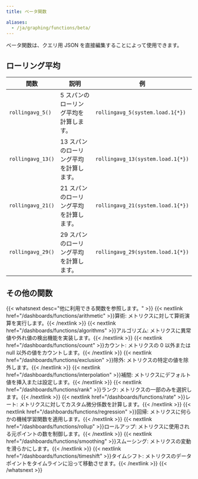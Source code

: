 ```yaml
---
title: ベータ関数

aliases:
  - /ja/graphing/functions/beta/
---
```

ベータ関数は、クエリ用 JSON を直接編集することによって使用できます。

## ローリング平均

| 関数          | 説明                                    | 例                           |
|-------------------|------------------------------------------------|-----------------------------------|
| `rollingavg_5()`  | 5 スパンのローリング平均を計算します。  | `rollingavg_5(system.load.1{*})`  |
| `rollingavg_13()` | 13 スパンのローリング平均を計算します。 | `rollingavg_13(system.load.1{*})` |
| `rollingavg_21()` | 21 スパンのローリング平均を計算します。 | `rollingavg_21(system.load.1{*})` |
| `rollingavg_29()` | 29 スパンのローリング平均を計算します。 | `rollingavg_29(system.load.1{*})` |

## その他の関数

{{< whatsnext desc="他に利用できる関数を参照します。" >}}
    {{< nextlink href="/dashboards/functions/arithmetic" >}}算術: メトリクスに対して算術演算を実行します。{{< /nextlink >}}
    {{< nextlink href="/dashboards/functions/algorithms" >}}アルゴリズム: メトリクスに異常値や外れ値の検出機能を実装します。{{< /nextlink >}}
    {{< nextlink href="/dashboards/functions/count" >}}カウント: メトリクスの 0 以外または null 以外の値をカウントします。{{< /nextlink >}}
    {{< nextlink href="/dashboards/functions/exclusion" >}}除外: メトリクスの特定の値を除外します。{{< /nextlink >}}
    {{< nextlink href="/dashboards/functions/interpolation" >}}補間: メトリクスにデフォルト値を挿入または設定します。{{< /nextlink >}}
    {{< nextlink href="/dashboards/functions/rank" >}}ランク: メトリクスの一部のみを選択します。{{< /nextlink >}}
    {{< nextlink href="/dashboards/functions/rate" >}}レート: メトリクスに対してカスタム微分係数を計算します。{{< /nextlink >}}
    {{< nextlink href="/dashboards/functions/regression" >}}回帰: メトリクスに何らかの機械学習関数を適用します。{{< /nextlink >}}
    {{< nextlink href="/dashboards/functions/rollup" >}}ロールアップ: メトリクスに使用される元ポイントの数を制御します。{{< /nextlink >}}
    {{< nextlink href="/dashboards/functions/smoothing" >}}スムーシング: メトリクスの変動を滑らかにします。{{< /nextlink >}}
    {{< nextlink href="/dashboards/functions/timeshift" >}}タイムシフト: メトリクスのデータポイントをタイムラインに沿って移動させます。{{< /nextlink >}}
{{< /whatsnext >}}
